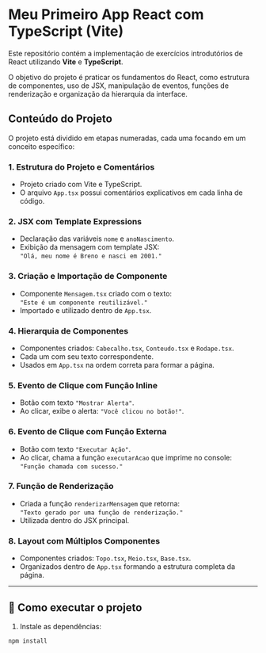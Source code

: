 # Meu Primeiro App React com TypeScript (Vite)

Este repositório contém a implementação de exercícios introdutórios de React utilizando **Vite** e **TypeScript**.

O objetivo do projeto é praticar os fundamentos do React, como estrutura de componentes, uso de JSX, manipulação de eventos, funções de renderização e organização da hierarquia da interface.

## Conteúdo do Projeto

O projeto está dividido em etapas numeradas, cada uma focando em um conceito específico:

### 1. Estrutura do Projeto e Comentários
- Projeto criado com Vite e TypeScript.
- O arquivo `App.tsx` possui comentários explicativos em cada linha de código.

### 2. JSX com Template Expressions
- Declaração das variáveis `nome` e `anoNascimento`.
- Exibição da mensagem com template JSX:  
  `"Olá, meu nome é Breno e nasci em 2001."`

### 3. Criação e Importação de Componente
- Componente `Mensagem.tsx` criado com o texto:  
  `"Este é um componente reutilizável."`
- Importado e utilizado dentro de `App.tsx`.

### 4. Hierarquia de Componentes
- Componentes criados: `Cabecalho.tsx`, `Conteudo.tsx` e `Rodape.tsx`.
- Cada um com seu texto correspondente.
- Usados em `App.tsx` na ordem correta para formar a página.

### 5. Evento de Clique com Função Inline
- Botão com texto `"Mostrar Alerta"`.
- Ao clicar, exibe o alerta: `"Você clicou no botão!"`.

### 6. Evento de Clique com Função Externa
- Botão com texto `"Executar Ação"`.
- Ao clicar, chama a função `executarAcao` que imprime no console: `"Função chamada com sucesso."`

### 7. Função de Renderização
- Criada a função `renderizarMensagem` que retorna:  
  `"Texto gerado por uma função de renderização."`
- Utilizada dentro do JSX principal.

### 8. Layout com Múltiplos Componentes
- Componentes criados: `Topo.tsx`, `Meio.tsx`, `Base.tsx`.
- Organizados dentro de `App.tsx` formando a estrutura completa da página.

---

## 🚀 Como executar o projeto

1. Instale as dependências:

```bash
npm install